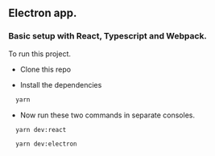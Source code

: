 ## Electron app.
### Basic setup with React, Typescript and Webpack.

To run this project.

- Clone this repo

- Install the dependencies

```bash
  yarn
```

- Now run these two commands in separate consoles.

```bash
  yarn dev:react
```

```bash
  yarn dev:electron
```